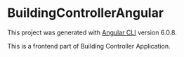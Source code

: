 # BuildingControllerAngular

This project was generated with [Angular CLI](https://github.com/angular/angular-cli) version 6.0.8.

This is a frontend part of Building Controller Application.
